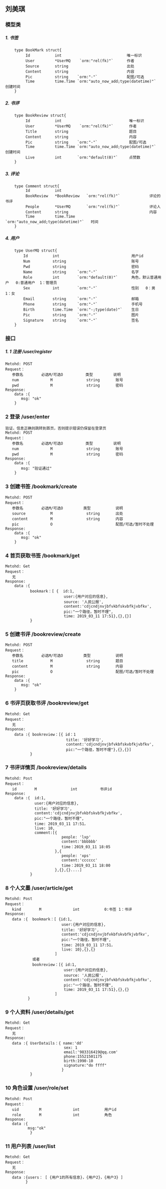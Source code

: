 ## 刘美琪

### 模型类
##### 1. 书签
		type BookMark struct{
		     Id           int                             唯一标识
			 User         *UserMQ    `orm:"rel(fk)"`      作者
		     Source       string                          出处 
		     Content      string                          内容
		     Pic          string    `orm:"-"`             配图/可选
			 Time         time.Time `orm:"auto_now_add;type(datetime)"`     创建时间 
		}


##### 2. 书评
		type BookReview struct{
		     Id           int                              唯一标识
			 User         *UserMQ    `orm:"rel(fk)"`       作者
		     Title        string                           题目
		     Content      string                           内容
		     Pic          string    `orm:"-"`              配图/可选
			 Time         time.Time `orm:"auto_now_add;type(datetime)"`     创建时间
			 Live         int       `orm:"default(0)"`     点赞数
        }



##### 3. 评论
		type Comment struct{
			 Id           int 
			 BookReview   *BookReview   `orm:"rel(fk)"`             评论的书评
			 People       *UserMQ       `orm:"rel(fk)"`             评论人
		     Content      string                                    内容
			 Time         time.Time     `orm:"auto_now_add;type(datetime)"`   时间
        }


##### 4. 用户
		type UserMQ struct{
			Id           int                                用户id
			Num          string                             账号
			Pwd          string                             密码
			Name         string     `orm:"-"`               名字
			Role         int        `orm:"default(0)"`      角色，默认普通用户   0:普通用户  1：管理员
			Sex          int        `orm:"-"`               性别   0：男   1：女
			Email        string     `orm:"-"`               邮箱
			Phone        string     `orm:"-"`               手机号
		    Birth        time.Time  `orm:"-;type(date)"`    生日
		    Pic          string     `orm:"-"`               图片
		    Signature    string     `orm:"-"`               签名
		}


### 接口
##### 1. 1 注册 /user/register
    Metohd: POST
    Request：  
	   参数名        必选M/可选O          类型         说明
       num              M               string       账号 
	   pwd              M               string       密码 
    Response:
	    data :{
           msg: "ok"
	    }

### 2 登录 /user/enter
    验证，信息正确则跳转到首页，否则提示错误仍保留在登录页
    Metohd: POST
    Request：   
	   参数名        必选M/可选O          类型         说明
	   num              M               string       账号
	   pwd              M               string       密码
    Response:
	    data :{
           msg: "验证通过"
	    }

### 3 创建书签 /bookmark/create
    Metohd: POST
    Request：  
	   参数名        必选M/可选O         类型           说明
	   source           M               string       出处
	   content          M               string       内容
	   pic              O                            配图/可选/暂时不处理
    Response:
	    data :{
           msg: "ok"
	    }

### 4 首页获取书签 /bookmark/get
    Metohd: Get
    Request：  
	   无
    Response:
	    data :{
               bookmark：[ {  id:1,
					          user:{用户对应的信息},
					          source: '人民公报',   
					          content:'cdjcndjnvjbfvkbfskvbfkjvbfkv',
					          pic:"一个路径，暂时不理",
					          time: 2019_03_11 17:51},{},{}]
               }


### 5 创建书评 /bookreview/create
    Metohd: POST
    Request：  
	   参数名        必选M/可选O         类型           说明
	   title            M               string       题目
	   content          M               string       内容
	   pic              O                            配图/可选/暂时不处理
    Response:
	    data :{
           msg: "ok"
	    }

### 6 书评页获取书评 /bookreview/get
    Metohd: Get
    Request：  
	   无
    Response:
	    data :{ bookreview：[{ id：1
						       title: '好好学习',   
						       content:'cdjcndjnvjbfvkbfskvbfkjvbfkv',
						       pic:"一个路径，暂时不理"},{},{}]
               }

### 7 书评详情页 /bookreview/details
    Metohd: Post
    Request：  
	   id        M               int          书评id
    Response:
	    data :{  id:1,
			     user:{用户对应的信息},
			     title: '好好学习',   
			     content:'cdjcndjnvjbfvkbfskvbfkjvbfkv',
	             pic:"一个路径，暂时不理",
	   	         time: 2019_03_11 17:51，
                 live: 10,
                 comment:[{
		                     people: 'lxp'
		                     content:'bbbbbb'
		                     time：2019_03_11 18:05
                          },{
                             people: 'xps'
		                     content:'cccccc'
		                     time：2019_03_11 18:00
                          },{},{}....]
               }

### 8 个人文墨 /user/article/get
    Metohd: Post
    Request：  
	   kind        M              int           0:书签 1：书评
    Response:
	   data :{  bookmark：[ {id:1,
						     user:{用户对应的信息},
						     title: '好好学习',   
						     content:'cdjcndjnvjbfvkbfskvbfkjvbfkv',
				             pic:"一个路径，暂时不理",
				   	         time: 2019_03_11 17:51，
			                 live: 10},{},{}
			              ] 
                或者
                bookreview：[{ id:1,
					          user:{用户对应的信息},
					          source: '人民公报',   
					          content:'cdjcndjnvjbfvkbfskvbfkjvbfkv',
					          pic:"一个路径，暂时不理",
					          time: 2019_03_11 17:51},{},{}
                          ]
              }

### 9 个人资料 /user/details/get
    Metohd: Get
    Request：  
       无
    Response:
	   data :{ UserDatails：{ name:'dd'       
					          sex: 1          
					          email:'983316419@qq.com'       
					          phone:15521501175        
					          birth:1990-10       
					          signature:"do ffff"
                             }
               }

### 10 角色设置 /user/role/set
    Metohd: Post
    Request：  
       uid         M              int           用户id
       role        M              int           角色
    Response:
	   data :{ 
		      msg:"ok"
               }

### 11 用户列表 /user/list
    Metohd: Get
    Request：  
       无
    Response:
	   data :{users： [ {用户1的所有信息}，{用户2}，{用户3} ]
             }
